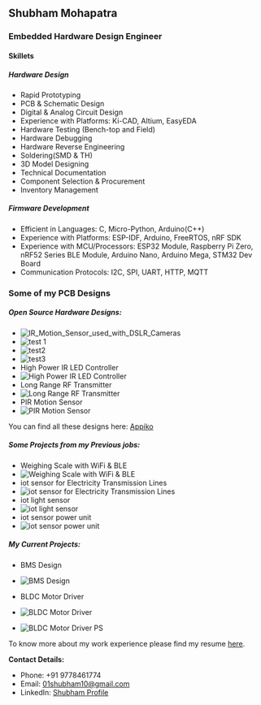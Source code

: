 ## Shubham Mohapatra
### Embedded Hardware Design Engineer
#### Skillets
##### Hardware Design
 - Rapid Prototyping
 - PCB & Schematic Design
 - Digital & Analog Circuit Design
 - Experience with Platforms: Ki-CAD, Altium, EasyEDA
 - Hardware Testing (Bench-top and Field)
 - Hardware Debugging
 - Hardware Reverse Engineering
 - Soldering(SMD & TH)
 - 3D Model Designing
 - Technical Documentation
 - Component Selection & Procurement
 - Inventory Management

##### Firmware Development
 - Efficient in Languages: C, Micro-Python, Arduino(C++)
 - Experience with Platforms: ESP-IDF, Arduino, FreeRTOS, nRF SDK
 - Experience with MCU/Processors: ESP32 Module, Raspberry Pi Zero, nRF52 Series BLE Module, Arduino Nano, Arduino Mega, STM32 Dev Board
 - Communication Protocols: I2C, SPI, UART, HTTP, MQTT

### Some of my PCB Designs
##### Open Source Hardware Designs:

- ![IR_Motion_Sensor_used_with_DSLR_Cameras](https://github.com/ShuBot/ShuBot.github.io/blob/234b634a0d6270e75e5b9fb820b46adfb3b4fd0b/img/appiko_01.JPG)
- ![test 1](https://raw.githubusercontent.com/ShuBot/ShuBot.github.io/2fb0083cebe7c3ab467398ee26b39498a01f5715/img/appiko_01.JPG)
- ![test2](https://github.com/ShuBot/ShuBot.github.io/blob/2fb0083cebe7c3ab467398ee26b39498a01f5715/img/appiko_01.jpg)
- ![test3](https://github.com/ShuBot/ShuBot.github.io/blob/main/img/appiko_01.jpg)
- High Power IR LED Controller
- ![High Power IR LED Controller](https://github.com/ShuBot/ShuBot.github.io/blob/234b634a0d6270e75e5b9fb820b46adfb3b4fd0b/img/appiko_02.JPG)
- Long Range RF Transmitter
- ![Long Range RF Transmitter](https://github.com/ShuBot/ShuBot.github.io/blob/234b634a0d6270e75e5b9fb820b46adfb3b4fd0b/img/appiko_03.JPG)
- PIR Motion Sensor
- ![PIR Motion Sensor](https://github.com/ShuBot/ShuBot.github.io/blob/234b634a0d6270e75e5b9fb820b46adfb3b4fd0b/img/appiko_04.JPG)

You can find all these designs here: [Appiko](https://github.com/Appiko/sense_snap_hw)

##### Some Projects from my Previous jobs:

 - Weighing Scale with WiFi & BLE
 - ![Weighing Scale with WiFi & BLE](https://github.com/ShuBot/ShuBot.github.io/blob/234b634a0d6270e75e5b9fb820b46adfb3b4fd0b/img/weighting_scale_01.JPG)
 - iot sensor for Electricity Transmission Lines
 - ![iot sensor for Electricity Transmission Lines](https://github.com/ShuBot/ShuBot.github.io/blob/234b634a0d6270e75e5b9fb820b46adfb3b4fd0b/img/elcetricity_trsm_line_sensor_01.JPG)
 - iot light sensor
 - ![iot light sensor](https://github.com/ShuBot/ShuBot.github.io/blob/234b634a0d6270e75e5b9fb820b46adfb3b4fd0b/img/mandala_02.JPG)
 - iot sensor power unit
 - ![iot sensor power unit](https://github.com/ShuBot/ShuBot.github.io/blob/234b634a0d6270e75e5b9fb820b46adfb3b4fd0b/img/PDS_rev2_PCB01.JPG)

##### My Current Projects:

- BMS Design
- ![BMS Design](https://raw.githubusercontent.com/ShuBot/ShuBot.github.io/2fb0083cebe7c3ab467398ee26b39498a01f5715/img/BMS_02.JPG)

 - BLDC Motor Driver
 - ![BLDC Motor Driver](https://raw.githubusercontent.com/ShuBot/ShuBot.github.io/2fb0083cebe7c3ab467398ee26b39498a01f5715/img/BLDC_Driver_ckt.JPG)
 - ![BLDC Motor Driver PS](https://raw.githubusercontent.com/ShuBot/ShuBot.github.io/2fb0083cebe7c3ab467398ee26b39498a01f5715/img/BLDC_Drive_04.JPG)



To know more about my work experience please find my resume [here](https://github.com/ShuBot/ShuBot.github.io/blob/main/docs/SHUBHAM_M_Sep2021.pdf).


**Contact Details:** 
- Phone: +91 9778461774
- Email: 01shubham10@gmail.com
- LinkedIn:  [Shubham Profile](https://www.linkedin.com/in/shubham-mohapatra-6034279a)



<!--
**ShuBot/SHuBot** is a ✨ _special_ ✨ repository because its `README.md` (this file) appears on your GitHub profile.

Here are some ideas to get you started:

- 🔭 I’m currently working on ...
- 🌱 I’m currently learning ...
- 👯 I’m looking to collaborate on ...
- 🤔 I’m looking for help with ...
- 💬 Ask me about ...
- 📫 How to reach me: ...
- 😄 Pronouns: ...
- ⚡ Fun fact: ...
-->
